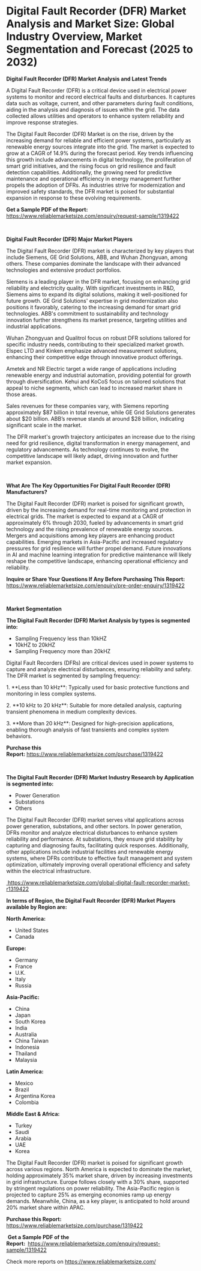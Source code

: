 <p><h1>Digital Fault Recorder (DFR) Market Analysis and Market Size: Global Industry Overview, Market Segmentation and Forecast (2025 to 2032)</h1></p><p><strong>Digital Fault Recorder (DFR) Market Analysis and Latest Trends</strong></p>
<p><p>A Digital Fault Recorder (DFR) is a critical device used in electrical power systems to monitor and record electrical faults and disturbances. It captures data such as voltage, current, and other parameters during fault conditions, aiding in the analysis and diagnosis of issues within the grid. The data collected allows utilities and operators to enhance system reliability and improve response strategies.</p><p>The Digital Fault Recorder (DFR) Market is on the rise, driven by the increasing demand for reliable and efficient power systems, particularly as renewable energy sources integrate into the grid. The market is expected to grow at a CAGR of 14.9% during the forecast period. Key trends influencing this growth include advancements in digital technology, the proliferation of smart grid initiatives, and the rising focus on grid resilience and fault detection capabilities. Additionally, the growing need for predictive maintenance and operational efficiency in energy management further propels the adoption of DFRs. As industries strive for modernization and improved safety standards, the DFR market is poised for substantial expansion in response to these evolving requirements.</p></p>
<p><strong>Get a Sample PDF of the Report:&nbsp;</strong> <a href="https://www.reliablemarketsize.com/enquiry/request-sample/1319422?utm_campaign=3382&utm_medium=2&utm_source=Github&utm_content=ia&utm_term=29032025&utm_id=digital-fault-recorder-dfr">https://www.reliablemarketsize.com/enquiry/request-sample/1319422</a></p>
<p>&nbsp;</p>
<p><strong>Digital Fault Recorder (DFR) Major Market Players</strong></p>
<p><p>The Digital Fault Recorder (DFR) market is characterized by key players that include Siemens, GE Grid Solutions, ABB, and Wuhan Zhongyuan, among others. These companies dominate the landscape with their advanced technologies and extensive product portfolios. </p><p>Siemens is a leading player in the DFR market, focusing on enhancing grid reliability and electricity quality. With significant investments in R&D, Siemens aims to expand its digital solutions, making it well-positioned for future growth. GE Grid Solutions' expertise in grid modernization also positions it favorably, catering to the increasing demand for smart grid technologies. ABB's commitment to sustainability and technology innovation further strengthens its market presence, targeting utilities and industrial applications.</p><p>Wuhan Zhongyuan and Qualitrol focus on robust DFR solutions tailored for specific industry needs, contributing to their specialized market growth. Elspec LTD and Kinken emphasize advanced measurement solutions, enhancing their competitive edge through innovative product offerings.</p><p>Ametek and NR Electric target a wide range of applications including renewable energy and industrial automation, providing potential for growth through diversification. Kehui and KoCoS focus on tailored solutions that appeal to niche segments, which can lead to increased market share in those areas. </p><p>Sales revenues for these companies vary, with Siemens reporting approximately $87 billion in total revenue, while GE Grid Solutions generates about $20 billion. ABB’s revenue stands at around $28 billion, indicating significant scale in the market. </p><p>The DFR market's growth trajectory anticipates an increase due to the rising need for grid resilience, digital transformation in energy management, and regulatory advancements. As technology continues to evolve, the competitive landscape will likely adapt, driving innovation and further market expansion.</p></p>
<p>&nbsp;</p>
<p><strong>What Are The Key Opportunities For Digital Fault Recorder (DFR) Manufacturers?</strong></p>
<p><p>The Digital Fault Recorder (DFR) market is poised for significant growth, driven by the increasing demand for real-time monitoring and protection in electrical grids. The market is expected to expand at a CAGR of approximately 6% through 2030, fueled by advancements in smart grid technology and the rising prevalence of renewable energy sources. Mergers and acquisitions among key players are enhancing product capabilities. Emerging markets in Asia-Pacific and increased regulatory pressures for grid resilience will further propel demand. Future innovations in AI and machine learning integration for predictive maintenance will likely reshape the competitive landscape, enhancing operational efficiency and reliability.</p></p>
<p><strong>Inquire or Share Your Questions If Any Before Purchasing This Report:</strong> <a href="https://www.reliablemarketsize.com/enquiry/pre-order-enquiry/1319422?utm_campaign=3382&utm_medium=2&utm_source=Github&utm_content=ia&utm_term=29032025&utm_id=digital-fault-recorder-dfr">https://www.reliablemarketsize.com/enquiry/pre-order-enquiry/1319422</a></p>
<p>&nbsp;</p>
<p><strong>Market Segmentation</strong></p>
<p><strong>The Digital Fault Recorder (DFR) Market Analysis by types is segmented into:</strong></p>
<p><ul><li>Sampling Frequency less than 10kHZ</li><li>10kHZ to 20kHZ</li><li>Sampling Frequency more than 20kHZ</li></ul></p>
<p><p>Digital Fault Recorders (DFRs) are critical devices used in power systems to capture and analyze electrical disturbances, ensuring reliability and safety. The DFR market is segmented by sampling frequency: </p><p>1. **Less than 10 kHz**: Typically used for basic protective functions and monitoring in less complex systems.</p><p>2. **10 kHz to 20 kHz**: Suitable for more detailed analysis, capturing transient phenomena in medium complexity devices.</p><p>3. **More than 20 kHz**: Designed for high-precision applications, enabling thorough analysis of fast transients and complex system behaviors.</p></p>
<p><strong>Purchase this Report:&nbsp;</strong><a href="https://www.reliablemarketsize.com/purchase/1319422?utm_campaign=3382&utm_medium=2&utm_source=Github&utm_content=ia&utm_term=29032025&utm_id=digital-fault-recorder-dfr">https://www.reliablemarketsize.com/purchase/1319422</a></p>
<p>&nbsp;</p>
<p><strong>The Digital Fault Recorder (DFR) Market Industry Research by Application is segmented into:</strong></p>
<p><ul><li>Power Generation</li><li>Substations</li><li>Others</li></ul></p>
<p><p>The Digital Fault Recorder (DFR) market serves vital applications across power generation, substations, and other sectors. In power generation, DFRs monitor and analyze electrical disturbances to enhance system reliability and performance. At substations, they ensure grid stability by capturing and diagnosing faults, facilitating quick responses. Additionally, other applications include industrial facilities and renewable energy systems, where DFRs contribute to effective fault management and system optimization, ultimately improving overall operational efficiency and safety within the electrical infrastructure.</p></p>
<p><a href="https://www.reliablemarketsize.com/global-digital-fault-recorder-market-r1319422?utm_campaign=3382&utm_medium=2&utm_source=Github&utm_content=ia&utm_term=29032025&utm_id=digital-fault-recorder-dfr">&nbsp;https://www.reliablemarketsize.com/global-digital-fault-recorder-market-r1319422</a></p>
<p><strong>In terms of Region, the Digital Fault Recorder (DFR) Market Players available by Region are:</strong></p>
<p>
    <p> <strong> North America: </strong>
        <ul>
            <li>United States</li>
            <li>Canada</li>
        </ul>
        </p> 
    <p> <strong> Europe: </strong>
        <ul>
            <li>Germany</li>
            <li>France</li>
            <li>U.K.</li>
            <li>Italy</li>
            <li>Russia</li>
        </ul>
        </p> 
    <p> <strong> Asia-Pacific: </strong>
        <ul>
            <li>China</li>
            <li>Japan</li>
            <li>South Korea</li>
            <li>India</li>
            <li>Australia</li>
            <li>China Taiwan</li>
            <li>Indonesia</li>
            <li>Thailand</li>
            <li>Malaysia</li>
        </ul>
        </p> 
    <p> <strong> Latin America: </strong>
        <ul>
            <li>Mexico</li>
            <li>Brazil</li>
            <li>Argentina Korea</li>
            <li>Colombia</li>
        </ul>
        </p> 
    <p> <strong> Middle East & Africa: </strong>
        <ul>
            <li>Turkey</li>
            <li>Saudi</li>
            <li>Arabia</li>
            <li>UAE</li>
            <li>Korea</li>
        </ul>
    </p>
    </p>
<p><p>The Digital Fault Recorder (DFR) market is poised for significant growth across various regions. North America is expected to dominate the market, holding approximately 35% market share, driven by increasing investments in grid infrastructure. Europe follows closely with a 30% share, supported by stringent regulations on power reliability. The Asia-Pacific region is projected to capture 25% as emerging economies ramp up energy demands. Meanwhile, China, as a key player, is anticipated to hold around 20% market share within APAC.</p></p>
<p><strong>Purchase this Report: </strong><a href="https://www.reliablemarketsize.com/purchase/1319422?utm_campaign=3382&utm_medium=2&utm_source=Github&utm_content=ia&utm_term=29032025&utm_id=digital-fault-recorder-dfr">https://www.reliablemarketsize.com/purchase/1319422</a></p>
<p>&nbsp;<strong>Get a Sample PDF of the Report:&nbsp;&nbsp;</strong><a href="https://www.reliablemarketsize.com/enquiry/request-sample/1319422?utm_campaign=3382&utm_medium=2&utm_source=Github&utm_content=ia&utm_term=29032025&utm_id=digital-fault-recorder-dfr">https://www.reliablemarketsize.com/enquiry/request-sample/1319422</a></p>
<p><strong></strong></p>
<p>Check more reports on <a href="https://www.reliablemarketsize.com/?utm_campaign=3382&utm_medium=2&utm_source=Github&utm_content=ia&utm_term=29032025&utm_id=digital-fault-recorder-dfr">https://www.reliablemarketsize.com/</a></p>